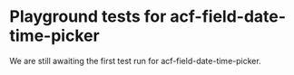 # Playground tests for acf-field-date-time-picker
We are still awaiting the first test run for acf-field-date-time-picker.
